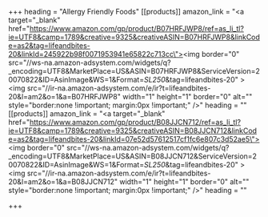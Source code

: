 +++
heading = "Allergy Friendly Foods"
[[products]]
amazon_link = "<a target=\"_blank\"  href=\"https://www.amazon.com/gp/product/B07HRFJWP8/ref=as_li_tl?ie=UTF8&camp=1789&creative=9325&creativeASIN=B07HRFJWP8&linkCode=as2&tag=lifeandbites-20&linkId=245922b98f0071953941e65822c713cc\"><img border=\"0\" src=\"//ws-na.amazon-adsystem.com/widgets/q?_encoding=UTF8&MarketPlace=US&ASIN=B07HRFJWP8&ServiceVersion=20070822&ID=AsinImage&WS=1&Format=_SL250_&tag=lifeandbites-20\" ></a><img src=\"//ir-na.amazon-adsystem.com/e/ir?t=lifeandbites-20&l=am2&o=1&a=B07HRFJWP8\" width=\"1\" height=\"1\" border=\"0\" alt=\"\" style=\"border:none !important; margin:0px !important;\" />"
heading = ""
[[products]]
amazon_link = "<a target=\"_blank\"  href=\"https://www.amazon.com/gp/product/B08JJCN712/ref=as_li_tl?ie=UTF8&camp=1789&creative=9325&creativeASIN=B08JJCN712&linkCode=as2&tag=lifeandbites-20&linkId=07e52d57612517cf1fc6e807c3d52ae5\"><img border=\"0\" src=\"//ws-na.amazon-adsystem.com/widgets/q?_encoding=UTF8&MarketPlace=US&ASIN=B08JJCN712&ServiceVersion=20070822&ID=AsinImage&WS=1&Format=_SL250_&tag=lifeandbites-20\" ></a><img src=\"//ir-na.amazon-adsystem.com/e/ir?t=lifeandbites-20&l=am2&o=1&a=B08JJCN712\" width=\"1\" height=\"1\" border=\"0\" alt=\"\" style=\"border:none !important; margin:0px !important;\" />"
heading = ""

+++
